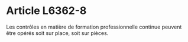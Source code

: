 # Article L6362-8

Les contrôles en matière de formation professionnelle continue peuvent être opérés soit sur place, soit sur pièces.